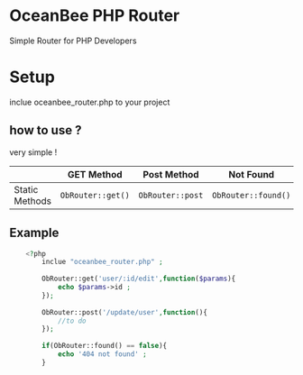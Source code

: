 # OceanBee PHP Router

Simple Router for PHP Developers


# Setup

inclue oceanbee_router.php to your project

## how to use ?

very simple !



|                |GET Method                          |Post Method              | Not Found          |
|----------------|-------------------------------|-----------------------------|-------|
|Static Methods |`ObRouter::get()`            |`ObRouter::post`             | `ObRouter::found()`

## Example
```php
    <?php 
	    inclue "oceanbee_router.php" ;
		
		ObRouter::get('user/:id/edit',function($params){
			echo $params->id ;
		});
		
		ObRouter::post('/update/user',function(){
			//to do
		});
		
		if(ObRouter::found() == false){
			echo '404 not found' ;
		}


	
